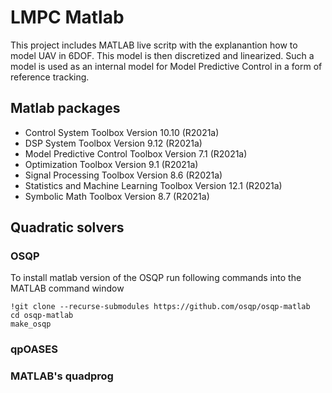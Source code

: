 LMPC Matlab
==========

This project includes MATLAB live scritp with the explanantion how to model UAV in 6DOF. This model is then discretized and linearized. Such a model is used as an internal model for Model Predictive Control in a form of reference tracking. 


Matlab packages
---------------
- Control System Toolbox                                Version 10.10       (R2021a)
- DSP System Toolbox                                    Version 9.12        (R2021a)
- Model Predictive Control Toolbox                      Version 7.1         (R2021a)
- Optimization Toolbox                                  Version 9.1         (R2021a)
- Signal Processing Toolbox                             Version 8.6         (R2021a)
- Statistics and Machine Learning Toolbox               Version 12.1        (R2021a)
- Symbolic Math Toolbox                                 Version 8.7         (R2021a)


Quadratic solvers
----------------

### OSQP
To install matlab version of the OSQP run following commands into the MATLAB command window
```
!git clone --recurse-submodules https://github.com/osqp/osqp-matlab
cd osqp-matlab
make_osqp
```

### qpOASES


### MATLAB's quadprog
